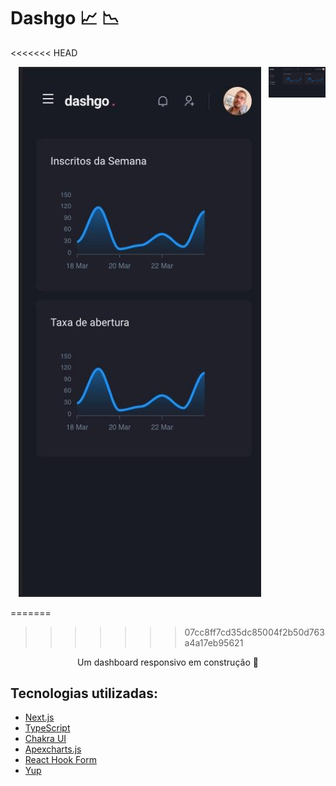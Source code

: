 <h1>Dashgo 📈 📉</h1>

<<<<<<< HEAD
<p align="center"  > 
  <img align='right' width='18%' src="/img/dashboard.jpg" /> 
  <img width='77%' src="/img/dashResponsive.jpg/" />
</p>

=======
>>>>>>> 07cc8ff7cd35dc85004f2b50d763a4a17eb95621
<p align="center">
  Um dashboard responsivo em construção 🚧
</p>

<h2> Tecnologias utilizadas: </h2> 

- <a href="https://nextjs.org" > Next.js </a>
- <a href="https://www.typescriptlang.org/"> TypeScript </a>
- <a href="https://chakra-ui.com"> Chakra UI </a>
- <a href="https://apexcharts.com"> Apexcharts.js </a>
- <a href="https://react-hook-form.com"> React Hook Form </a>
- <a href="https://github.com/jquense/yup"> Yup </a>
